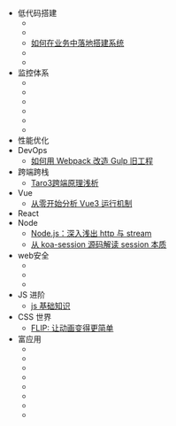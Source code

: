 * 低代码搭建
  * <!--[如何实现一个基础的搭建系统](#)-->
  * <!--[低代码业务场景大全](#)-->
  * [如何在业务中落地搭建系统](/fed/lowcode/do_in_business)
  * <!--[如何实现一个通用的搭建引擎](https://developer.aliyun.com/2021d2?t=7f7b0c9f2bef67415202a13716017b15)-->
  * <!--[搭建中的性能和体验优化](#)-->
* 监控体系
  * <!--[全链路监控](#)-->
  * <!--[性能监控](#)-->
  * <!--[错误监控](#)-->
  * <!--[行为监控](#)-->
  * <!--[业务监控](#)-->
  * <!--[监控平台](#)-->
* 性能优化
* DevOps
  * [如何用 Webpack 改造 Gulp 旧工程](fed/devops/gulp_to_webpack)
* 跨端跨栈
  * [Taro3跨端原理浅析](fed/cross/taro3)
* Vue
  * [从零开始分析 Vue3 运行机制](fed/vue/how_to_run)
* React
* Node
  * [Node.js：深入浅出 http 与 stream](fed/node/http_and_stream)
  * [从 koa-session 源码解读 session 本质](fed/node/what_is_session)
* web安全
  * <!--[DNS劫持](#)-->
  * <!--[HTTPS劫持](#)-->
  * <!--[浏览器劫持 - 神盾](#)-->
* JS 进阶
  * [js 基础知识](fed/js/basic)
* CSS 世界
  * [FLIP: 让动画变得更简单](fed/css/flip_animation)
* 富应用
  * <!--[如何实现一个 xmind](#)-->
  * <!--[如何实现一个 excel](https://zhuanlan.zhihu.com/p/340423350?utm_source=wechat_session&utm_medium=social&utm_oi=41409952350208)-->
  * <!--[如何实现一个 VR看房](#)-->
  * <!--[如何实现一个 消消乐游戏](#)-->
  * <!--[如何实现一个 协同文档](#)-->
  * <!--[如何实现一个 process](#)-->
  * <!--[如何实现一个 建站工具](#)-->
  * <!--[如何实现一个 播放器](#)-->